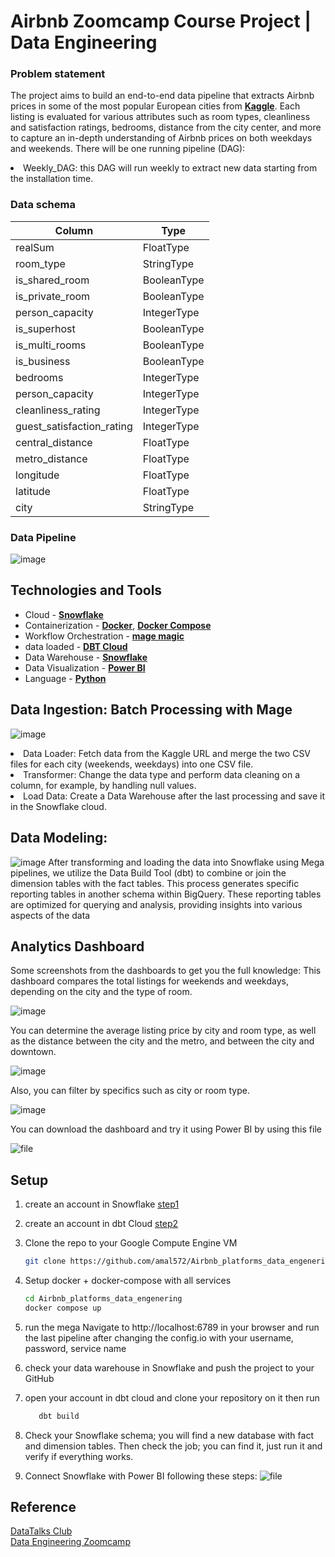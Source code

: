 # Airbnb Zoomcamp Course Project | Data Engineering

### Problem statement
The project aims to build an end-to-end data pipeline that extracts Airbnb prices in some of the most popular European cities from [**Kaggle**]([https://earthquake.usgs.gov/fdsnws/event/1/](https://www.kaggle.com/datasets/thedevastator/airbnb-prices-in-european-cities)). Each listing is evaluated for various attributes such as room types, cleanliness and satisfaction ratings, bedrooms, distance from the city center, and more to capture an in-depth understanding of Airbnb prices on both weekdays and weekends.
There will be one running pipeline (DAG):
<li> Weekly_DAG: this DAG will run weekly to extract new data starting from the installation time. </li>

### Data schema

| Column | Type | 
|--------|-------------|
| realSum |  FloatType |
| room_type | StringType |
| is_shared_room | BooleanType |
| is_private_room | BooleanType |
| person_capacity | IntegerType  |
| is_superhost | BooleanType |
| is_multi_rooms | BooleanType |
| is_business | BooleanType |
| bedrooms | IntegerType |
| person_capacity | IntegerType |
| cleanliness_rating | IntegerType |
| guest_satisfaction_rating | IntegerType |
| central_distance | FloatType |
| metro_distance | FloatType |
| longitude | FloatType |
| latitude | FloatType |
| city | StringType |

### Data Pipeline
![image](https://github.com/amal572/Airbnb_platforms_data_engenering/blob/main/Airbnb_Pipline_final.gif)

## Technologies and Tools

- Cloud - [**Snowflake**](https://www.snowflake.com/)
- Containerization - [**Docker**](https://www.docker.com), [**Docker Compose**](https://docs.docker.com/compose/)
- Workflow Orchestration - [**mage magic**](https://docs.mage.ai/)
- data loaded - [**DBT Cloud**](https://www.getdbt.com/)
- Data Warehouse - [**Snowflake**](https://www.snowflake.com/)
- Data Visualization - [**Power BI**](https://www.microsoft.com/en-us/power-platform/products/power-bi)
- Language - [**Python**](https://www.python.org)


## Data Ingestion: Batch Processing with Mage
![image](https://github.com/amal572/Airbnb_platforms_data_engenering/blob/main/data-source/Mega_Pipline.PNG)
<li>Data Loader: Fetch data from the Kaggle URL and merge the two CSV files for each city (weekends, weekdays) into one CSV file.</li>
<li>Transformer: Change the data type and perform data cleaning on a column, for example, by handling null values.</li>
<li>Load Data: Create a Data Warehouse after the last processing and save it in the Snowflake cloud.</li>

## Data Modeling:
![image](https://github.com/amal572/Airbnb_platforms_data_engenering/blob/main/dbt_DGA.PNG)
After transforming and loading the data into Snowflake using Mega pipelines, we utilize the Data Build Tool (dbt) to combine or join the dimension tables with the fact tables. This process generates specific reporting tables in another schema within BigQuery. These reporting tables are optimized for querying and analysis, providing insights into various aspects of the data

## Analytics Dashboard
Some screenshots from the dashboards to get you the full knowledge:
This dashboard compares the total listings for weekends and weekdays, depending on the city and the type of room.

![image](https://github.com/amal572/Airbnb_platforms_data_engenering/blob/main/Dashboard1.PNG)

You can determine the average listing price by city and room type, as well as the distance between the city and the metro, and between the city and downtown.

![image](https://github.com/amal572/Airbnb_platforms_data_engenering/blob/main/Dashboard2.PNG)

Also, you can filter by specifics such as city or room type.

![image](https://github.com/amal572/Airbnb_platforms_data_engenering/blob/main/Filter.PNG)

You can download the dashboard and try it using Power BI by using this file

![file](https://github.com/amal572/Airbnb_platforms_data_engenering/blob/main/Airbnb_Dashboard.pbix)


## Setup
1. create an account in Snowflake [step1](https://www.snowflake.com/)
2. create an account in dbt Cloud [step2](https://www.getdbt.com/)
3. Clone the repo to your Google Compute Engine VM
    ```bash
    git clone https://github.com/amal572/Airbnb_platforms_data_engenering.git
    ```
4. Setup docker  + docker-compose with all services 
     ```bash
    cd Airbnb_platforms_data_engenering
    docker compose up
    ```
5. run the mega Navigate to http://localhost:6789 in your browser and run the last pipeline after changing the config.io with your username, password, service name

6. check your data warehouse in Snowflake and push the project to your GitHub 
   
7. open your account in dbt cloud and clone your repository on it then run
     ```bash
        dbt build
    ```
8. Check your Snowflake schema; you will find a new database with fact and dimension tables. Then check the job; you can find it, just run it and verify if everything works.

9. Connect Snowflake with Power BI following these steps:
   ![file](https://learn.microsoft.com/en-us/power-bi/connect-data/service-connect-snowflake)

## Reference
[DataTalks Club](https://datatalks.club/)<br>
[Data Engineering Zoomcamp](https://github.com/DataTalksClub/data-engineering-zoomcamp#week-1-introduction--prerequisites)<br>
    
